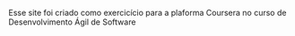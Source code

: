 Esse site foi criado como exercicício para a plaforma Coursera no curso de Desenvolvimento Ágil de Software
